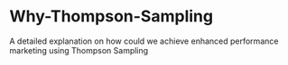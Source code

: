# Why-Thompson-Sampling
A detailed explanation on how could we achieve enhanced performance marketing using Thompson Sampling
